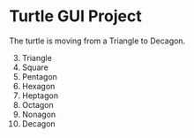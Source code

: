 # Turtle GUI Project

The turtle is moving from a Triangle to Decagon.

3. Triangle
4. Square
5. Pentagon
6. Hexagon
7. Heptagon
8. Octagon
9. Nonagon
10. Decagon

